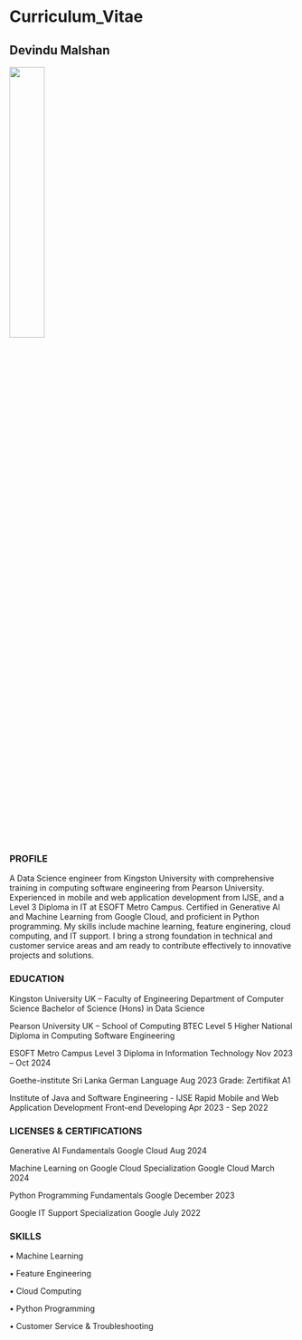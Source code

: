 # Curriculum_Vitae

## Devindu Malshan

<img src="https://github.com/user-attachments/assets/94dee814-1951-4a84-be71-ad0ea2794dc6" width=35% height=35%>

### PROFILE

A Data Science engineer from Kingston University with comprehensive training in computing software engineering from Pearson University. Experienced in mobile and web application development from IJSE, and a Level 3 Diploma in IT at ESOFT Metro Campus. Certified in Generative AI and Machine Learning from Google Cloud, and proficient in Python programming. My skills include machine learning, feature enginering, cloud computing, and IT support. I bring a strong foundation in technical and customer service areas and am ready to contribute effectively to innovative projects and solutions.

### EDUCATION
  
Kingston University UK – Faculty of Engineering
Department of Computer Science
Bachelor of Science (Hons) in Data Science

Pearson University UK – School of Computing
BTEC Level 5 Higher National Diploma in Computing Software Engineering

ESOFT Metro Campus
Level 3 Diploma in Information Technology
Nov 2023 – Oct 2024

Goethe-institute Sri Lanka
German Language 
Aug 2023
Grade: Zertifikat A1

Institute of Java and Software Engineering - IJSE
Rapid Mobile and Web Application Development 
Front-end Developing
Apr 2023 - Sep 2022

### LICENSES & CERTIFICATIONS 

Generative AI Fundamentals 
Google Cloud
Aug 2024

Machine Learning on Google Cloud Specialization
Google Cloud
March 2024

Python Programming Fundamentals
Google
December 2023

Google IT Support Specialization
Google
July 2022

### SKILLS 

•	Machine Learning

•	Feature Engineering

•	Cloud Computing

•	Python Programming

•	Customer Service & Troubleshooting
